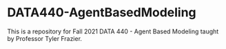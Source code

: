 # DATA440-AgentBasedModeling
This is a repository for Fall 2021 DATA 440 - Agent Based Modeling taught by Professor Tyler Frazier. 
